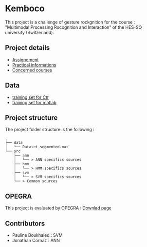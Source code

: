 # Kemboco
This project is a challenge of gesture rockgnition for the course : "Multimodal Processing Rocognition and Interaction" of the HES-SO university (Switzerland).

## Project details
* [Assignement](http://moodle.msengineering.ch/mod/resource/view.php?id=24491)
* [Practical informations](http://moodle.msengineering.ch/mod/resource/view.php?id=24490)
* [Concerned courses](http://moodle.msengineering.ch/course/view.php?id=324)

## Data
* [training set for C#](http://simon.ruffieux.home.hefr.ch/datasets/Dataset_segmented.zip)
* [training set for matlab](http://simon.ruffieux.home.hefr.ch/datasets/Dataset_segmented.mat)

## Project structure
The project folder structure is the following :

```
.
├── data
│   └── Dataset_segmented.mat
└── src
	├── ann
	│   └── > ANN specifics sources
	├── hmm
	│   └── > HMM specifics sources
	├── svm
	│   └── > SVM specifics sources
	└── > Common sources
```

## OPEGRA
This project is evaluated by OPEGRA : [Downlad page](https://project.eia-fr.ch/chairgest/Pages/Opegra/Download.aspx)

## Contributors
* Pauline Boukhaled : SVM
* Jonathan Cornaz : ANN